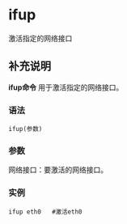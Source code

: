 # ifup

激活指定的网络接口

## 补充说明

**ifup命令** 用于激活指定的网络接口。

### 语法

```text
ifup(参数)
```

### 参数

网络接口：要激活的网络接口。

### 实例

```text
ifup eth0   #激活eth0
```

